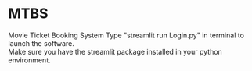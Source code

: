 # MTBS
Movie Ticket Booking System
Type "streamlit run Login.py" in terminal to launch the software. <br>
Make sure you have the streamlit package installed in your python environment.
